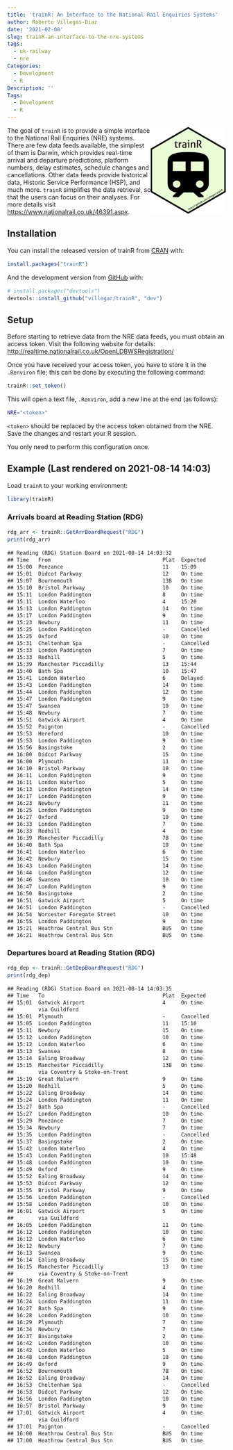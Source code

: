 ```yaml
---
title: 'trainR: An Interface to the National Rail Enquiries Systems'
author: Roberto Villegas-Diaz
date: '2021-02-08'
slug: trainR-an-interface-to-the-nre-systems
tags:
  - uk-railway
  - nre
Categories:
  - Development
  - R
Description: ''
Tags:
  - Development
  - R
---
```


<img src="https://raw.githubusercontent.com/villegar/trainR/main/inst/images/logo.png" alt="logo" align="right" height=200px/>

The goal of `trainR` is to provide a simple interface to the 
National Rail Enquiries (NRE) systems. There are few data feeds 
available, the simplest of them is Darwin, which provides real-time 
arrival and departure predictions, platform numbers, delay estimates, 
schedule changes and cancellations. Other data feeds provide historical 
data, Historic Service Performance (HSP), and much more. `trainR` 
simplifies the data retrieval, so that the users can focus on their 
analyses. For more details visit 
https://www.nationalrail.co.uk/46391.aspx.

## Installation

You can install the released version of trainR from [CRAN](https://CRAN.R-project.org) with:

``` r
install.packages("trainR")
```

And the development version from [GitHub](https://github.com/) with:

``` r
# install.packages("devtools")
devtools::install_github("villegar/trainR", "dev")
```

## Setup
Before starting to retrieve data from the NRE data feeds, you must obtain an access token. 
Visit the following website for details: http://realtime.nationalrail.co.uk/OpenLDBWSRegistration/

Once you have received your access token, you have to store it in the `.Renviron` file; this can be 
done by executing the following command:


```r
trainR::set_token()
```

This will open a text file, `.Renviron`, add a new line at the end (as follows):

```bash
NRE="<token>"
```

`<token>` should be replaced by the access token obtained from the NRE. Save the changes and restart 
your R session.

You only need to perform this configuration once.

## Example (Last rendered on 2021-08-14 14:03)

Load `trainR` to your working environment:

```r
library(trainR)
```

### Arrivals board at Reading Station (RDG)


```r
rdg_arr <- trainR::GetArrBoardRequest("RDG")
print(rdg_arr)
```

```
## Reading (RDG) Station Board on 2021-08-14 14:03:32
## Time   From                                    Plat  Expected
## 15:00  Penzance                                11    15:09
## 15:01  Didcot Parkway                          12    On time
## 15:07  Bournemouth                             13B   On time
## 15:10  Bristol Parkway                         10    On time
## 15:11  London Paddington                       8     On time
## 15:11  London Waterloo                         4     15:20
## 15:13  London Paddington                       14    On time
## 15:17  London Paddington                       9     On time
## 15:23  Newbury                                 11    On time
## 15:25  London Paddington                       -     Cancelled
## 15:25  Oxford                                  10    On time
## 15:31  Cheltenham Spa                          -     Cancelled
## 15:33  London Paddington                       7     On time
## 15:33  Redhill                                 5     On time
## 15:39  Manchester Piccadilly                   13    15:44
## 15:40  Bath Spa                                10    15:47
## 15:41  London Waterloo                         6     Delayed
## 15:43  London Paddington                       14    On time
## 15:44  London Paddington                       12    On time
## 15:47  London Paddington                       9     On time
## 15:47  Swansea                                 10    On time
## 15:48  Newbury                                 7     On time
## 15:51  Gatwick Airport                         4     On time
## 15:52  Paignton                                -     Cancelled
## 15:53  Hereford                                10    On time
## 15:53  London Paddington                       9     On time
## 15:56  Basingstoke                             2     On time
## 16:00  Didcot Parkway                          15    On time
## 16:00  Plymouth                                11    On time
## 16:10  Bristol Parkway                         10    On time
## 16:11  London Paddington                       9     On time
## 16:11  London Waterloo                         5     On time
## 16:13  London Paddington                       14    On time
## 16:17  London Paddington                       9     On time
## 16:23  Newbury                                 11    On time
## 16:25  London Paddington                       9     On time
## 16:27  Oxford                                  10    On time
## 16:33  London Paddington                       7     On time
## 16:33  Redhill                                 4     On time
## 16:39  Manchester Piccadilly                   7B    On time
## 16:40  Bath Spa                                10    On time
## 16:41  London Waterloo                         6     On time
## 16:42  Newbury                                 15    On time
## 16:43  London Paddington                       14    On time
## 16:44  London Paddington                       12    On time
## 16:46  Swansea                                 10    On time
## 16:47  London Paddington                       9     On time
## 16:50  Basingstoke                             2     On time
## 16:51  Gatwick Airport                         5     On time
## 16:51  London Paddington                       -     Cancelled
## 16:54  Worcester Foregate Street               10    On time
## 16:55  London Paddington                       9     On time
## 15:21  Heathrow Central Bus Stn                BUS   On time
## 16:21  Heathrow Central Bus Stn                BUS   On time
```

### Departures board at Reading Station (RDG)


```r
rdg_dep <- trainR::GetDepBoardRequest("RDG")
print(rdg_dep)
```

```
## Reading (RDG) Station Board on 2021-08-14 14:03:35
## Time   To                                      Plat  Expected
## 15:01  Gatwick Airport                         4     On time
##        via Guildford                           
## 15:01  Plymouth                                -     Cancelled
## 15:05  London Paddington                       11    15:10
## 15:11  Newbury                                 15    On time
## 15:12  London Paddington                       10    On time
## 15:12  London Waterloo                         6     On time
## 15:13  Swansea                                 8     On time
## 15:14  Ealing Broadway                         12    On time
## 15:15  Manchester Piccadilly                   13B   On time
##        via Coventry & Stoke-on-Trent           
## 15:19  Great Malvern                           9     On time
## 15:20  Redhill                                 5     On time
## 15:22  Ealing Broadway                         14    On time
## 15:24  London Paddington                       11    On time
## 15:27  Bath Spa                                -     Cancelled
## 15:27  London Paddington                       10    On time
## 15:29  Penzance                                7     On time
## 15:34  Newbury                                 7     On time
## 15:35  London Paddington                       -     Cancelled
## 15:37  Basingstoke                             2     On time
## 15:42  London Waterloo                         4     On time
## 15:43  London Paddington                       10    15:48
## 15:48  London Paddington                       10    On time
## 15:49  Oxford                                  9     On time
## 15:52  Ealing Broadway                         14    On time
## 15:53  Didcot Parkway                          12    On time
## 15:55  Bristol Parkway                         9     On time
## 15:56  London Paddington                       -     Cancelled
## 15:58  London Paddington                       10    On time
## 16:01  Gatwick Airport                         5     On time
##        via Guildford                           
## 16:05  London Paddington                       11    On time
## 16:12  London Paddington                       10    On time
## 16:12  London Waterloo                         6     On time
## 16:12  Newbury                                 7     On time
## 16:13  Swansea                                 9     On time
## 16:14  Ealing Broadway                         15    On time
## 16:15  Manchester Piccadilly                   13    On time
##        via Coventry & Stoke-on-Trent           
## 16:19  Great Malvern                           9     On time
## 16:20  Redhill                                 4     On time
## 16:22  Ealing Broadway                         14    On time
## 16:24  London Paddington                       11    On time
## 16:27  Bath Spa                                9     On time
## 16:28  London Paddington                       10    On time
## 16:29  Plymouth                                7     On time
## 16:34  Newbury                                 7     On time
## 16:37  Basingstoke                             2     On time
## 16:42  London Paddington                       10    On time
## 16:42  London Waterloo                         5     On time
## 16:48  London Paddington                       10    On time
## 16:49  Oxford                                  9     On time
## 16:52  Bournemouth                             7B    On time
## 16:52  Ealing Broadway                         14    On time
## 16:53  Cheltenham Spa                          -     Cancelled
## 16:53  Didcot Parkway                          12    On time
## 16:56  London Paddington                       10    On time
## 16:57  Bristol Parkway                         9     On time
## 17:01  Gatwick Airport                         4     On time
##        via Guildford                           
## 17:01  Paignton                                -     Cancelled
## 16:00  Heathrow Central Bus Stn                BUS   On time
## 17:00  Heathrow Central Bus Stn                BUS   On time
```
